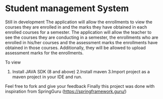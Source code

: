 # Student management System
Still in development
The application will allow the enrollments to view the courses they are enrolled in and the marks they have obtained in each enrolled courses for a semester. The application will allow the teacher to see the courses they are conducting in a semester, the enrollments who are enrolled in his/her courses and the assessment marks the enrollments have obtained in those courses. Additionally, they will be allowed to upload assessment marks for the enrollments.



To view
1. Install JAVA SDK (8 and above)
2.Install maven 
3.Import project as a maven project in your IDE
and run.

Feel free to fork and give your feedback
Finally this project was done with inspiration from SpringGuru (https://springframework.guru/)
